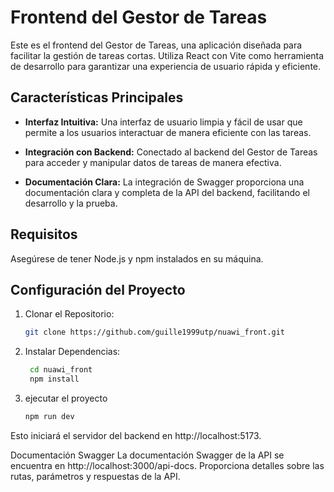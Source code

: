 # Frontend del Gestor de Tareas

Este es el frontend del Gestor de Tareas, una aplicación diseñada para facilitar la gestión de tareas cortas. Utiliza React con Vite como herramienta de desarrollo para garantizar una experiencia de usuario rápida y eficiente.

## Características Principales

- **Interfaz Intuitiva:** Una interfaz de usuario limpia y fácil de usar que permite a los usuarios interactuar de manera eficiente con las tareas.

- **Integración con Backend:** Conectado al backend del Gestor de Tareas para acceder y manipular datos de tareas de manera efectiva.

- **Documentación Clara:** La integración de Swagger proporciona una documentación clara y completa de la API del backend, facilitando el desarrollo y la prueba.

## Requisitos

Asegúrese de tener Node.js y npm instalados en su máquina.

## Configuración del Proyecto

1. Clonar el Repositorio:

   ```bash
   git clone https://github.com/guille1999utp/nuawi_front.git
   
    ```

2. Instalar Dependencias:

   ```bash
    cd nuawi_front
    npm install
   ```
3. ejecutar el proyecto

    ```bash
    npm run dev
    ```
Esto iniciará el servidor del backend en http://localhost:5173.

Documentación Swagger
La documentación Swagger de la API se encuentra en http://localhost:3000/api-docs. Proporciona detalles sobre las rutas, parámetros y respuestas de la API.
